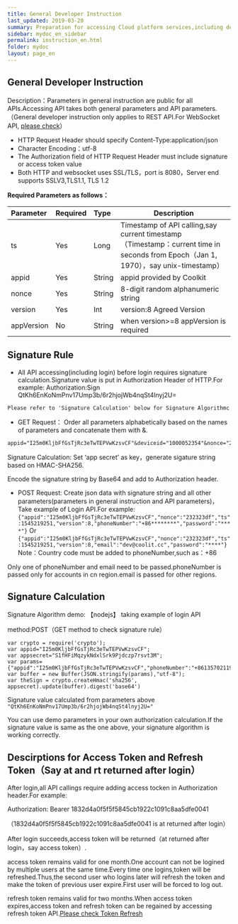 ```yaml
---
title: General Developer Instruction
last_updated: 2019-03-20
summary: Preparation for accessing Cloud platform services,including descriptions for general parameters,introduction to signature rule for authorization,Example for signature calculation, and expanation for Access Token and Refresh Token.
sidebar: mydoc_en_sidebar
permalink: instruction_en.html
folder: mydoc
layout: page_en
---
```


   
## General Developer Instruction

 Description：Parameters in general instruction are public for all APIs.Accessing API takes both general parameters and API parameters.（General developer instruction only applies to REST API.For WebSocket API, [please check](dispatch_en.html)）
- HTTP Request Header should specify Content-Type:application/json
- Character Encoding：utf-8
- The Authorization field of HTTP Request Header must include signature or access token value
- Both HTTP and websocket uses SSL/TLS，port is 8080，Server end supports SSLV3,TLS1.1, TLS 1.2

**Required Parameters as follows：**

|Parameter|Required|Type|Description|
|:----    |:---|:----- |-----   |
|ts |Yes  |Long |Timestamp of API calling,say current timestamp （Timestamp：current time in seconds from Epoch（Jan 1, 1970），say unix-timestamp）  |
|appid |Yes  |String | appid provided by Coolkit    |
|nonce     |Yes  |String | 8-digit random alphanumeric string    |
|version     |Yes  |Int | version:8 Agreed Version    |
|appVersion     |No  |String | when version>=8 appVersion is required    |

## Signature Rule
- All API accessing(including login) before login requires signature calculation.Signature value is put in Authorization Header of HTTP.For example:
 Authorization:Sign QtKh6EnKoNmPnv17Ump3b/6r2hjojWb4nqSt4lnyj2U=
 
```
Please refer to 'Signature Calculation' below for Signature Algorithmc
```

- GET Request：
Order all parameters alphabetically based on the names of parameters and concatenate them with &.

```
appid="I25m0KljbFfGsTjRc3eTwTEPVwKzsvCF"&deviceid="1000052354"&nonce="2323dfgh"&ts=1545219251
```

Signature Calculation: Set ‘app secret’ as key，generate sigature string based on HMAC-SHA256.

Encode the signature string by Base64 and add to Authorization header.

- POST Request:
Create json data with signature string and all other parameters(parameters in general instruction and API parameters)，Take example of Login API.For example:
```{"appid":"I25m0KljbFfGsTjRc3eTwTEPVwKzsvCF","nonce":"232323df","ts":1545219251,"version":8,"phoneNumber":"+86********","password":"****"}```
Or
```{"appid":"I25m0KljbFfGsTjRc3eTwTEPVwKzsvCF","nonce":"232323df","ts":1545219251,"version":8,"email":"dev@coolit.cc","password":"****"}```
Note：Country code must be added to phoneNumber,such as：+86

Only one of phoneNumber and email need to be passed.phoneNumber is passed only for accounts in cn region.email is passed for other regions.

## Signature Calculation

Signature Algorithm demo: 【nodejs】 taking example of login API 

method:POST（GET method to check signature rule）


```
var crypto = require('crypto');
var appid="I25m0KljbFfGsTjRc3eTwTEPVwKzsvCF";
var appsecret="S1fHFiMqzykNdxlSrk9Pjdczp7rsvt3M";
var params={"appid":"I25m0KljbFfGsTjRc3eTwTEPVwKzsvCF","phoneNumber":"+8613570211955","password":"lybywl163","ts":1545219251123,"version":8,"nonce":"asbsedwq"}
var buffer = new Buffer(JSON.stringify(params),"utf-8");
var theSign = crypto.createHmac('sha256', appsecret).update(buffer).digest('base64')
```

Signature value calculated from parameters above
```"QtKh6EnKoNmPnv17Ump3b/6r2hjojWb4nqSt4lnyj2U="```

You can use demo parameters in your own authorization calculation.If the signature value is same as the one above, your signature algorithm is working correctly.


## Descirptions for Access Token and Refresh Token（Say at and rt returned after login）
After login,all API callings require adding access tocken in Authorization header.For example:

Authorization: Bearer 1832d4a0f5f5f5845cb1922c1091c8aa5dfe0041 

（1832d4a0f5f5f5845cb1922c1091c8aa5dfe0041 is at returned after login）

After login succeeds,access token will be returned（at returned after login，say access token）.
 
access token remains valid for one month.One account can not be logined by multiple users at the same time.Every time one logins,token will be refreshed.Thus,the second user who logins later will refresh the token and make the token of previous user expire.First user will be forced to log out.

refresh token remains valid for two months.When access token expires,access token and refresh token can be regained by accessing refresh token API.[Please check Token Refresh](token.html)


